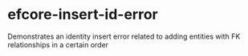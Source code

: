 # efcore-insert-id-error
Demonstrates an identity insert error related to adding entities with FK relationships in a certain order 
